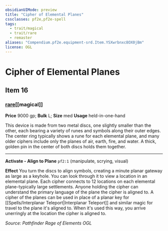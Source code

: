 ```yaml
---
obsidianUIMode: preview
title: "Cipher of Elemental Planes"
cssclasses: pf2e,pf2e-spell
tags:
  - trait/magical
  - trait/rare
  - remaster
aliases: "Compendium.pf2e.equipment-srd.Item.YSXwrbnxc8OX0jBm"
license: OGL
---
```

# Cipher of Elemental Planes
## Item 16
### [rare](rare "Rare Rarity Trait")[[magical]]


**Price** 9000 gp; 
**Bulk** L; **Size** med
**Usage** held-in-one-hand

This device is made from two metal discs, one slightly smaller than the other, each bearing a variety of runes and symbols along their outer edges. The center ring typically shows a rune for each elemental plane, and many older ciphers include only the planes of air, earth, fire, and water. A thick, golden pin in the center of both discs holds them together.

* * *

**Activate - Align to Plane** `pf2:1` (manipulate, scrying, visual)

**Effect** You turn the discs to align symbols, creating a minute planar gateway as large as a keyhole. You can look through it to view a location in an elemental plane. Each cipher connects to 12 locations on each elemental plane-typically large settlements. Anyone holding the cipher can understand the primary language of the plane the cipher is aligned to. A cipher of the planes can be used in place of a planar key for [[Spells/Interplanar Teleport|Interplanar Teleport]] and similar magic for travel to the plane it's aligned to. When it's used this way, you arrive unerringly at the location the cipher is aligned to.

*Source: Pathfinder Rage of Elements*
*OGL*